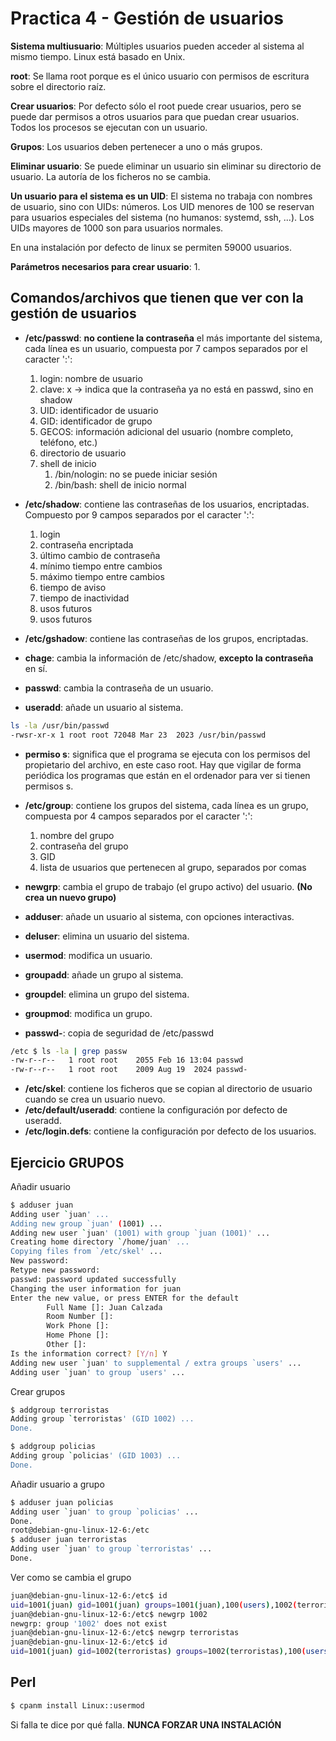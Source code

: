 # Practica 4 - Gestión de usuarios
**Sistema multiusuario**: Múltiples usuarios pueden acceder al sistema al mismo tiempo. Linux está basado en Unix.

**root**: Se llama root porque es el único usuario con permisos de escritura sobre el directorio raíz.

**Crear usuarios**: Por defecto sólo el root puede crear usuarios, pero se puede dar permisos a otros usuarios para que puedan crear usuarios.
Todos los procesos se ejecutan con un usuario.

**Grupos**: Los usuarios deben pertenecer a uno o más grupos.

**Eliminar usuario**: Se puede eliminar un usuario sin eliminar su directorio de usuario. La autoría de los ficheros no se cambia.

**Un usuario para el sistema es un UID**: El sistema no trabaja con nombres de usuario, sino con UIDs: números. Los UID menores de 100 se reservan para usuarios especiales del sistema (no humanos: systemd, ssh, ...). Los UIDs mayores de 1000 son para usuarios normales.

En una instalación por defecto de linux se permiten 59000 usuarios.

**Parámetros necesarios para crear usuario**:
1. 

## Comandos/archivos que tienen que ver con la gestión de usuarios
- **/etc/passwd**: **no contiene la contraseña** el más importante del sistema, cada línea es un usuario, compuesta por 7 campos separados por el caracter ':':
    1. login: nombre de usuario
    2. clave: x -> indica que la contraseña ya no está en passwd, sino en shadow
    3. UID: identificador de usuario
    4. GID: identificador de grupo
    5. GECOS: información adicional del usuario (nombre completo, teléfono, etc.)
    6. directorio de usuario
    7. shell de inicio
        1. /bin/nologin: no se puede iniciar sesión
        2. /bin/bash: shell de inicio normal
- **/etc/shadow**: contiene las contraseñas de los usuarios, encriptadas. Compuesto por 9 campos separados por el caracter ':':
    1. login
    2. contraseña encriptada
    3. último cambio de contraseña
    4. mínimo tiempo entre cambios
    5. máximo tiempo entre cambios
    6. tiempo de aviso
    7. tiempo de inactividad
    8. usos futuros
    9. usos futuros
- **/etc/gshadow**: contiene las contraseñas de los grupos, encriptadas.

- **chage**: cambia la información de /etc/shadow, **excepto la contraseña** en sí.
- **passwd**: cambia la contraseña de un usuario.
- **useradd**: añade un usuario al sistema.

```sh
ls -la /usr/bin/passwd
-rwsr-xr-x 1 root root 72048 Mar 23  2023 /usr/bin/passwd 
```
- **permiso s**: significa que el programa se ejecuta con los permisos del propietario del archivo, en este caso root.
Hay que vigilar de forma periódica los programas que están en el ordenador para ver si tienen permisos s.

- **/etc/group**: contiene los grupos del sistema, cada línea es un grupo, compuesta por 4 campos separados por el caracter ':':
    1. nombre del grupo
    2. contraseña del grupo
    3. GID
    4. lista de usuarios que pertenecen al grupo, separados por comas

- **newgrp**: cambia el grupo de trabajo (el grupo activo) del usuario. **(No crea un nuevo grupo)**
- **adduser**: añade un usuario al sistema, con opciones interactivas.
- **deluser**: elimina un usuario del sistema.
- **usermod**: modifica un usuario.
- **groupadd**: añade un grupo al sistema.
- **groupdel**: elimina un grupo del sistema.
- **groupmod**: modifica un grupo.

- **passwd-**: copia de seguridad de /etc/passwd
```sh
/etc $ ls -la | grep passw
-rw-r--r--   1 root root    2055 Feb 16 13:04 passwd
-rw-r--r--   1 root root    2009 Aug 19  2024 passwd-
```

- **/etc/skel**: contiene los ficheros que se copian al directorio de usuario cuando se crea un usuario nuevo.
- **/etc/default/useradd**: contiene la configuración por defecto de useradd.
- **/etc/login.defs**: contiene la configuración por defecto de los usuarios.

## Ejercicio GRUPOS

Añadir usuario

```sh
$ adduser juan
Adding user `juan' ...
Adding new group `juan' (1001) ...
Adding new user `juan' (1001) with group `juan (1001)' ...
Creating home directory `/home/juan' ...
Copying files from `/etc/skel' ...
New password:
Retype new password:
passwd: password updated successfully
Changing the user information for juan
Enter the new value, or press ENTER for the default
        Full Name []: Juan Calzada
        Room Number []:
        Work Phone []:
        Home Phone []:
        Other []:
Is the information correct? [Y/n] Y
Adding new user `juan' to supplemental / extra groups `users' ...
Adding user `juan' to group `users' ...
```

Crear grupos

```sh
$ addgroup terroristas
Adding group `terroristas' (GID 1002) ...
Done.
```

```sh
$ addgroup policias
Adding group `policias' (GID 1003) ...
Done.
```

Añadir usuario a grupo

```sh
$ adduser juan policias
Adding user `juan' to group `policias' ...
Done.
root@debian-gnu-linux-12-6:/etc
$ adduser juan terroristas
Adding user `juan' to group `terroristas' ...
Done.
```

Ver como se cambia el grupo

```sh
juan@debian-gnu-linux-12-6:/etc$ id
uid=1001(juan) gid=1001(juan) groups=1001(juan),100(users),1002(terroristas),1003(policias)
juan@debian-gnu-linux-12-6:/etc$ newgrp 1002
newgrp: group '1002' does not exist
juan@debian-gnu-linux-12-6:/etc$ newgrp terroristas
juan@debian-gnu-linux-12-6:/etc$ id
uid=1001(juan) gid=1002(terroristas) groups=1002(terroristas),100(users),1001(juan),1003(policias)
```

## Perl

```sh
$ cpanm install Linux::usermod
````

Si falla te dice por qué falla. **NUNCA FORZAR UNA INSTALACIÓN**
